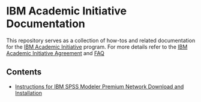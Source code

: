 # IBM Academic Initiative Documentation

This repository serves as a collection of how-tos and related documentation for the [IBM Academic Initiative](https://ibm.com/academic) program.  For more details refer to the [IBM Academic Initiative Agreement](https://www.ibm.com/academic/faqs/agreement) and [FAQ](https://www.ibm.com/academic/faqs/faqs)

## Contents
- [Instructions for IBM SPSS Modeler Premium Network Download and Installation](/how-to/spss-map/spss-map.md)
